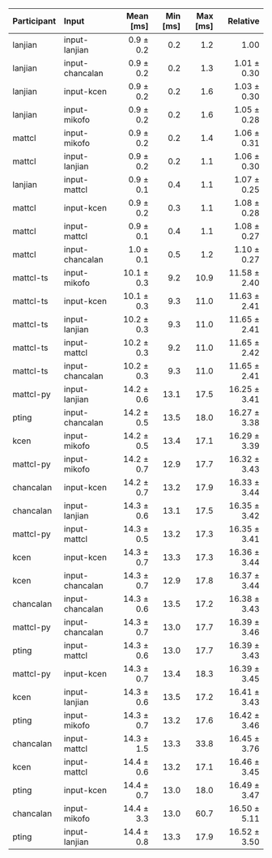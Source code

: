 | Participant | Input | Mean [ms] | Min [ms] | Max [ms] | Relative |
|:---|:---|---:|---:|---:|---:|
| lanjian | input-lanjian | 0.9 ± 0.2 | 0.2 | 1.2 | 1.00 |
| lanjian | input-chancalan | 0.9 ± 0.2 | 0.2 | 1.3 | 1.01 ± 0.30 |
| lanjian | input-kcen | 0.9 ± 0.2 | 0.2 | 1.6 | 1.03 ± 0.30 |
| lanjian | input-mikofo | 0.9 ± 0.2 | 0.2 | 1.6 | 1.05 ± 0.28 |
| mattcl | input-mikofo | 0.9 ± 0.2 | 0.2 | 1.4 | 1.06 ± 0.31 |
| mattcl | input-lanjian | 0.9 ± 0.2 | 0.2 | 1.1 | 1.06 ± 0.30 |
| lanjian | input-mattcl | 0.9 ± 0.1 | 0.4 | 1.1 | 1.07 ± 0.25 |
| mattcl | input-kcen | 0.9 ± 0.2 | 0.3 | 1.1 | 1.08 ± 0.28 |
| mattcl | input-mattcl | 0.9 ± 0.1 | 0.4 | 1.1 | 1.08 ± 0.27 |
| mattcl | input-chancalan | 1.0 ± 0.1 | 0.5 | 1.2 | 1.10 ± 0.27 |
| mattcl-ts | input-mikofo | 10.1 ± 0.3 | 9.2 | 10.9 | 11.58 ± 2.40 |
| mattcl-ts | input-kcen | 10.1 ± 0.3 | 9.3 | 11.0 | 11.63 ± 2.41 |
| mattcl-ts | input-lanjian | 10.2 ± 0.3 | 9.3 | 11.0 | 11.65 ± 2.41 |
| mattcl-ts | input-mattcl | 10.2 ± 0.3 | 9.2 | 11.0 | 11.65 ± 2.42 |
| mattcl-ts | input-chancalan | 10.2 ± 0.3 | 9.3 | 11.0 | 11.65 ± 2.41 |
| mattcl-py | input-lanjian | 14.2 ± 0.6 | 13.1 | 17.5 | 16.25 ± 3.41 |
| pting | input-chancalan | 14.2 ± 0.5 | 13.5 | 18.0 | 16.27 ± 3.38 |
| kcen | input-mikofo | 14.2 ± 0.5 | 13.4 | 17.1 | 16.29 ± 3.39 |
| mattcl-py | input-mikofo | 14.2 ± 0.7 | 12.9 | 17.7 | 16.32 ± 3.43 |
| chancalan | input-kcen | 14.2 ± 0.7 | 13.2 | 17.9 | 16.33 ± 3.44 |
| chancalan | input-lanjian | 14.3 ± 0.6 | 13.1 | 17.5 | 16.35 ± 3.42 |
| mattcl-py | input-mattcl | 14.3 ± 0.5 | 13.2 | 17.3 | 16.35 ± 3.41 |
| kcen | input-kcen | 14.3 ± 0.7 | 13.3 | 17.3 | 16.36 ± 3.44 |
| kcen | input-chancalan | 14.3 ± 0.7 | 12.9 | 17.8 | 16.37 ± 3.44 |
| chancalan | input-chancalan | 14.3 ± 0.6 | 13.5 | 17.2 | 16.38 ± 3.43 |
| mattcl-py | input-chancalan | 14.3 ± 0.7 | 13.0 | 17.7 | 16.39 ± 3.46 |
| pting | input-mattcl | 14.3 ± 0.6 | 13.0 | 17.7 | 16.39 ± 3.43 |
| mattcl-py | input-kcen | 14.3 ± 0.7 | 13.4 | 18.3 | 16.39 ± 3.45 |
| kcen | input-lanjian | 14.3 ± 0.6 | 13.5 | 17.2 | 16.41 ± 3.43 |
| pting | input-mikofo | 14.3 ± 0.7 | 13.2 | 17.6 | 16.42 ± 3.46 |
| chancalan | input-mattcl | 14.3 ± 1.5 | 13.3 | 33.8 | 16.45 ± 3.76 |
| kcen | input-mattcl | 14.4 ± 0.6 | 13.2 | 17.1 | 16.46 ± 3.45 |
| pting | input-kcen | 14.4 ± 0.7 | 13.0 | 18.0 | 16.49 ± 3.47 |
| chancalan | input-mikofo | 14.4 ± 3.3 | 13.0 | 60.7 | 16.50 ± 5.11 |
| pting | input-lanjian | 14.4 ± 0.8 | 13.3 | 17.9 | 16.52 ± 3.50 |
